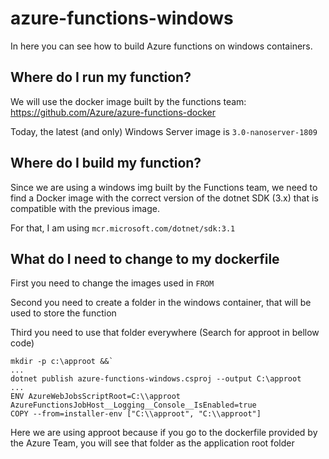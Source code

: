 # azure-functions-windows

In here you can see how to build Azure functions on windows containers.

## Where do I run my function?
We will use the docker image built by the functions team:
https://github.com/Azure/azure-functions-docker

Today, the latest (and only) Windows Server image is `3.0-nanoserver-1809`


## Where do I build my function?

Since we are using a windows img built by the Functions team, we need to find a Docker image with the correct version of the dotnet SDK (3.x) that is compatible with the previous image.

For that, I am using `mcr.microsoft.com/dotnet/sdk:3.1`

## What do I need to change to my dockerfile
First you need to change the images used in `FROM`

Second you need to create a folder in the windows container, that will be used to store the function

Third you need to use that folder everywhere (Search for approot in bellow code)

```
mkdir -p c:\approot &&`
...
dotnet publish azure-functions-windows.csproj --output C:\approot
...
ENV AzureWebJobsScriptRoot=C:\\approot AzureFunctionsJobHost__Logging__Console__IsEnabled=true
COPY --from=installer-env ["C:\\approot", "C:\\approot"]
```

Here we are using approot because if you go to the dockerfile provided by the Azure Team, you will see that folder as the application root folder 